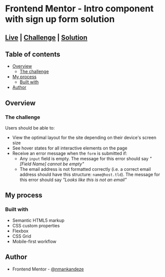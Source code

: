 # Frontend Mentor - Intro component with sign up form solution

## [Live](https://lassigcodr.github.io/intro-signup-form/index.html) | [Challenge](https://www.frontendmentor.io/challenges/intro-component-with-signup-form-5cf91bd49edda32581d28fd1) | [Solution](https://github.com/lassigcodr/intro-signup-form)

## Table of contents

- [Overview](#overview)
  - [The challenge](#the-challenge)
- [My process](#my-process)
  - [Built with](#built-with)
- [Author](#author)


## Overview

### The challenge

Users should be able to:

- View the optimal layout for the site depending on their device's screen size
- See hover states for all interactive elements on the page
- Receive an error message when the `form` is submitted if:
  - Any `input` field is empty. The message for this error should say *"[Field Name] cannot be empty"*
  - The email address is not formatted correctly (i.e. a correct email address should have this structure: `name@host.tld`). The message for this error should say *"Looks like this is not an email"*


## My process

### Built with

- Semantic HTML5 markup
- CSS custom properties
- Flexbox
- CSS Grid
- Mobile-first workflow



## Author

- Frontend Mentor - [@nmankandeze](https://www.frontendmentor.io/profile/lassigcodr)

